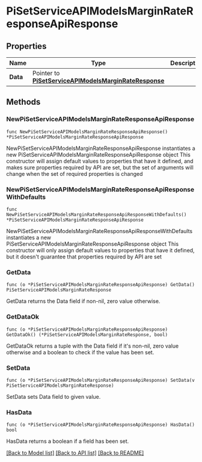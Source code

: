 # PiSetServiceAPIModelsMarginRateResponseApiResponse

## Properties

Name | Type | Description | Notes
------------ | ------------- | ------------- | -------------
**Data** | Pointer to [**PiSetServiceAPIModelsMarginRateResponse**](PiSetServiceAPIModelsMarginRateResponse.md) |  | [optional] 

## Methods

### NewPiSetServiceAPIModelsMarginRateResponseApiResponse

`func NewPiSetServiceAPIModelsMarginRateResponseApiResponse() *PiSetServiceAPIModelsMarginRateResponseApiResponse`

NewPiSetServiceAPIModelsMarginRateResponseApiResponse instantiates a new PiSetServiceAPIModelsMarginRateResponseApiResponse object
This constructor will assign default values to properties that have it defined,
and makes sure properties required by API are set, but the set of arguments
will change when the set of required properties is changed

### NewPiSetServiceAPIModelsMarginRateResponseApiResponseWithDefaults

`func NewPiSetServiceAPIModelsMarginRateResponseApiResponseWithDefaults() *PiSetServiceAPIModelsMarginRateResponseApiResponse`

NewPiSetServiceAPIModelsMarginRateResponseApiResponseWithDefaults instantiates a new PiSetServiceAPIModelsMarginRateResponseApiResponse object
This constructor will only assign default values to properties that have it defined,
but it doesn't guarantee that properties required by API are set

### GetData

`func (o *PiSetServiceAPIModelsMarginRateResponseApiResponse) GetData() PiSetServiceAPIModelsMarginRateResponse`

GetData returns the Data field if non-nil, zero value otherwise.

### GetDataOk

`func (o *PiSetServiceAPIModelsMarginRateResponseApiResponse) GetDataOk() (*PiSetServiceAPIModelsMarginRateResponse, bool)`

GetDataOk returns a tuple with the Data field if it's non-nil, zero value otherwise
and a boolean to check if the value has been set.

### SetData

`func (o *PiSetServiceAPIModelsMarginRateResponseApiResponse) SetData(v PiSetServiceAPIModelsMarginRateResponse)`

SetData sets Data field to given value.

### HasData

`func (o *PiSetServiceAPIModelsMarginRateResponseApiResponse) HasData() bool`

HasData returns a boolean if a field has been set.


[[Back to Model list]](../README.md#documentation-for-models) [[Back to API list]](../README.md#documentation-for-api-endpoints) [[Back to README]](../README.md)


